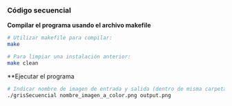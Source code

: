 ### Código secuencial

**Compilar el programa usando el archivo makefile**
```bash
# Utilizar makefile para compilar:
make

# Para limpiar una instalación anterior:
make clean
```

**Ejecutar el programa
```bash
# Indicar nombre de imagen de entrada y salida (dentro de misma carpeta). Ejemplo:
./grisSecuencial nombre_imagen_a_color.png output.png
```

